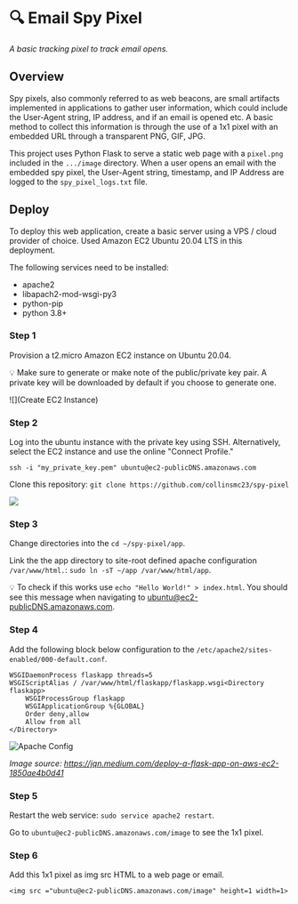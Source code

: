 # 🔍 Email Spy Pixel
*A basic tracking pixel to track email opens.*

## Overview
Spy pixels, also commonly referred to as web beacons, are small artifacts implemented in applications to gather user information, which could include the User-Agent string, IP address, and if an email is opened etc. A basic method to collect this information is through the use of a 1x1 pixel with an embedded URL through a transparent PNG, GIF, JPG.

This project uses Python Flask to serve a static web page with a `pixel.png` included in the `.../image` directory. When a user opens an email with the embedded spy pixel, the User-Agent string, timestamp, and IP Address are logged to the `spy_pixel_logs.txt` file.

## Deploy

To deploy this web application, create a basic server using a VPS / cloud provider of choice. Used Amazon EC2 Ubuntu 20.04 LTS in this deployment.

The following services need to be installed:
- apache2
- libapach2-mod-wsgi-py3
- python-pip
- python 3.8+


### Step 1

Provision a t2.micro Amazon EC2 instance on Ubuntu 20.04.

💡 Make sure to generate or make note of the public/private key pair. A private key will be downloaded by default if you choose to generate one.

![](Create EC2 Instance)

### Step 2

Log into the ubuntu instance with the private key using SSH. Alternatively, select the EC2 instance and use the online "Connect Profile."

`ssh -i "my_private_key.pem" ubuntu@ec2-publicDNS.amazonaws.com`

Clone this repository: `git clone https://github.com/collinsmc23/spy-pixel`

![](SSH)

### Step 3

Change directories into the `cd ~/spy-pixel/app`.

Link the the app directory to site-root defined apache configuration `/var/www/html.`: `sudo ln -sT ~/app /var/www/html/app`.

💡 To check if this works use `echo "Hello World!" > index.html`. You should see this message when navigating to ubuntu@ec2-publicDNS.amazonaws.com.

### Step 4

Add the following block below configuration to the `/etc/apache2/sites-enabled/000-default.conf`.

```
WSGIDaemonProcess flaskapp threads=5
WSGIScriptAlias / /var/www/html/flaskapp/flaskapp.wsgi<Directory flaskapp>
    WSGIProcessGroup flaskapp
    WSGIApplicationGroup %{GLOBAL}
    Order deny,allow
    Allow from all
</Directory>
```
![Apache Config](https://github.com/collinsmc23/spy-pixel/blob/main/images/Apache-config.png)

*Image source: https://jqn.medium.com/deploy-a-flask-app-on-aws-ec2-1850ae4b0d41*
### Step 5

Restart the web service: `sudo service apache2 restart`.

Go to `ubuntu@ec2-publicDNS.amazonaws.com/image` to see the 1x1 pixel.

### Step 6

Add this 1x1 pixel as img src HTML to a web page or email.

`<img src ="ubuntu@ec2-publicDNS.amazonaws.com/image" height=1 width=1>`


